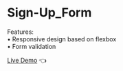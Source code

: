 # Sign-Up_Form

Features:<br>
• Responsive design based on flexbox<br>
• Form validation

[Live Demo](https://mariuszciaston.github.io/Sign-Up_Form/) :point_left:
